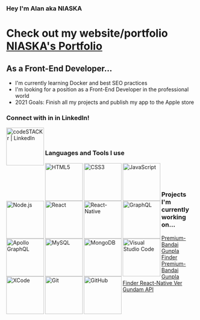 ### Hey I'm Alan aka NIASKA
# Check out my website/portfolio [NIASKA's Portfolio][website]


## As a Front-End Developer...
- I'm currently learning Docker and best SEO practices
- I'm looking for a position as a Front-End Developer in the professional world
- 2021 Goals: Finish all my projects and publish my app to the Apple store

### Connect with in in LinkedIn!
[<img align="left" alt="codeSTACKr | LinkedIn" width="100px" src="https://img.shields.io/badge/LinkedIn-0077B5?style=for-the-badge&logo=linkedin&logoColor=white" />][linkedin]

<br/>
<br/>

### Languages and Tools I use

<img align="left" alt="HTML5" width="100px" src="https://img.shields.io/badge/HTML5-E34F26?style=for-the-badge&logo=html5&logoColor=white" />
<img align="left" alt="CSS3" width="100px" src="https://img.shields.io/badge/CSS3-1572B6?style=for-the-badge&logo=css3&logoColor=white" />
<img align="left" alt="JavaScript" width="100px" src="https://img.shields.io/badge/JavaScript-323330?style=for-the-badge&logo=javascript&logoColor=F7DF1E" />
<img align="left" alt="Node.js" width="100px" src="https://img.shields.io/badge/Node.js-339933?style=for-the-badge&logo=nodedotjs&logoColor=white" />
<img align="left" alt="React" width="100px" src="https://img.shields.io/badge/React-20232A?style=for-the-badge&logo=react&logoColor=61DAFB" />
<img align="left" alt="React-Native" width="100px" src="https://img.shields.io/badge/React_Native-20232A?style=for-the-badge&logo=react&logoColor=61DAFB">
<img align="left" alt="GraphQL" width="100px" src="https://img.shields.io/badge/GraphQl-E10098?style=for-the-badge&logo=graphql&logoColor=white" />
<img align="left" alt="Apollo GraphQL" width="100px" src="https://img.shields.io/badge/Apollo%20GraphQL-311C87?&style=for-the-badge&logo=Apollo%20GraphQL&logoColor=white" />
<img align="left" alt="MySQL" width="100px" src="https://img.shields.io/badge/MySQL-00000F?style=for-the-badge&logo=mysql&logoColor=white" />
<img align="left" alt="MongoDB" width="100px" src="https://img.shields.io/badge/MongoDB-4EA94B?style=for-the-badge&logo=mongodb&logoColor=white" />
<img align="left" alt="Visual Studio Code" width="100px" src="https://img.shields.io/badge/Visual_Studio_Code-0078D4?style=for-the-badge&logo=visual%20studio%20code&logoColor=whit" />
<img align="left" alt="XCode" width="100px" src="	https://img.shields.io/badge/Xcode-007ACC?style=flat-square&logo=Xcode&logoColor=white" />
<img align="left" alt="Git" width="100px" src="https://img.shields.io/badge/Git-F05032?style=for-the-badge&logo=git&logoColor=white" />
<img align="left" alt="GitHub" width="100px" src="https://img.shields.io/badge/GitHub-100000?style=for-the-badge&logo=github&logoColor=white" />

<br/>
<br/>
<br/>

### Projects I'm currently working on...
[Premium-Bandai Gunpla Finder][PBGF] 
<br/>
[Premium-Bandai Gunpla Finder React-Native Ver][PBGFRN]
<br/>
[Gundam API][GundamAPI]

[website]: https://niaskareactportfolio.herokuapp.com/
[linkedin]: https://www.linkedin.com/in/alanniaska/
[PBGF]: https://github.com/NIASKAA/premiumbandai
[PBGFRN]: https://github.com/NIASKAA/premiumnative
[GundamAPI]: https://github.com/NIASKAA/gundam-api
